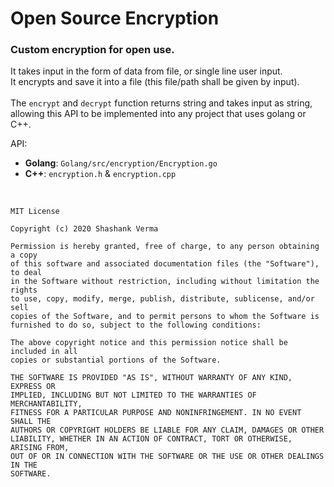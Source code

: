 # Open Source Encryption
### Custom encryption for open use.

It takes input in the form of data from file, or single line user input.<br>
It encrypts and save it into a file (this file/path shall be given by input).<br><br>
The `encrypt` and `decrypt` function returns string and takes input as string, allowing this API to be implemented into any project that uses golang or C++.

API: 
- <b>Golang</b>: `Golang/src/encryption/Encryption.go`
- <b>C++</b>: `encryption.h` & `encryption.cpp`

<br>

```
MIT License

Copyright (c) 2020 Shashank Verma

Permission is hereby granted, free of charge, to any person obtaining a copy
of this software and associated documentation files (the "Software"), to deal
in the Software without restriction, including without limitation the rights
to use, copy, modify, merge, publish, distribute, sublicense, and/or sell
copies of the Software, and to permit persons to whom the Software is
furnished to do so, subject to the following conditions:

The above copyright notice and this permission notice shall be included in all
copies or substantial portions of the Software.

THE SOFTWARE IS PROVIDED "AS IS", WITHOUT WARRANTY OF ANY KIND, EXPRESS OR
IMPLIED, INCLUDING BUT NOT LIMITED TO THE WARRANTIES OF MERCHANTABILITY,
FITNESS FOR A PARTICULAR PURPOSE AND NONINFRINGEMENT. IN NO EVENT SHALL THE
AUTHORS OR COPYRIGHT HOLDERS BE LIABLE FOR ANY CLAIM, DAMAGES OR OTHER
LIABILITY, WHETHER IN AN ACTION OF CONTRACT, TORT OR OTHERWISE, ARISING FROM,
OUT OF OR IN CONNECTION WITH THE SOFTWARE OR THE USE OR OTHER DEALINGS IN THE
SOFTWARE.
```
